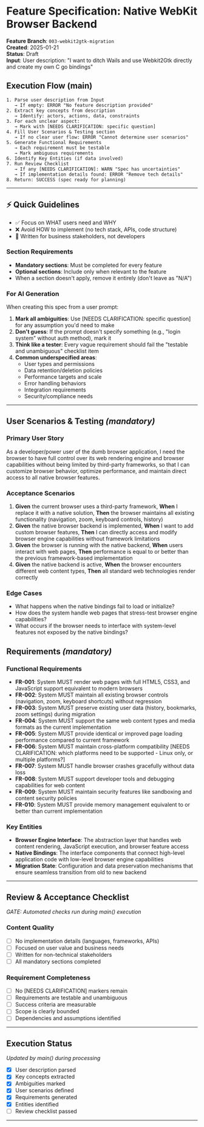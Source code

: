 # Feature Specification: Native WebKit Browser Backend

**Feature Branch**: `003-webkit2gtk-migration`  
**Created**: 2025-01-21  
**Status**: Draft  
**Input**: User description: "I want to ditch Wails and use Webkit2Gtk directly and create my own C go bindings"

## Execution Flow (main)
```
1. Parse user description from Input
   → If empty: ERROR "No feature description provided"
2. Extract key concepts from description
   → Identify: actors, actions, data, constraints
3. For each unclear aspect:
   → Mark with [NEEDS CLARIFICATION: specific question]
4. Fill User Scenarios & Testing section
   → If no clear user flow: ERROR "Cannot determine user scenarios"
5. Generate Functional Requirements
   → Each requirement must be testable
   → Mark ambiguous requirements
6. Identify Key Entities (if data involved)
7. Run Review Checklist
   → If any [NEEDS CLARIFICATION]: WARN "Spec has uncertainties"
   → If implementation details found: ERROR "Remove tech details"
8. Return: SUCCESS (spec ready for planning)
```

---

## ⚡ Quick Guidelines
- ✅ Focus on WHAT users need and WHY
- ❌ Avoid HOW to implement (no tech stack, APIs, code structure)
- 👥 Written for business stakeholders, not developers

### Section Requirements
- **Mandatory sections**: Must be completed for every feature
- **Optional sections**: Include only when relevant to the feature
- When a section doesn't apply, remove it entirely (don't leave as "N/A")

### For AI Generation
When creating this spec from a user prompt:
1. **Mark all ambiguities**: Use [NEEDS CLARIFICATION: specific question] for any assumption you'd need to make
2. **Don't guess**: If the prompt doesn't specify something (e.g., "login system" without auth method), mark it
3. **Think like a tester**: Every vague requirement should fail the "testable and unambiguous" checklist item
4. **Common underspecified areas**:
   - User types and permissions
   - Data retention/deletion policies  
   - Performance targets and scale
   - Error handling behaviors
   - Integration requirements
   - Security/compliance needs

---

## User Scenarios & Testing *(mandatory)*

### Primary User Story
As a developer/power user of the dumb browser application, I need the browser to have full control over its web rendering engine and browser capabilities without being limited by third-party frameworks, so that I can customize browser behavior, optimize performance, and maintain direct access to all native browser features.

### Acceptance Scenarios
1. **Given** the current browser uses a third-party framework, **When** I replace it with a native solution, **Then** the browser maintains all existing functionality (navigation, zoom, keyboard controls, history)
2. **Given** the native browser backend is implemented, **When** I want to add custom browser features, **Then** I can directly access and modify browser engine capabilities without framework limitations
3. **Given** the browser is running with the native backend, **When** users interact with web pages, **Then** performance is equal to or better than the previous framework-based implementation
4. **Given** the native backend is active, **When** the browser encounters different web content types, **Then** all standard web technologies render correctly

### Edge Cases
- What happens when the native bindings fail to load or initialize?
- How does the system handle web pages that stress-test browser engine capabilities?
- What occurs if the browser needs to interface with system-level features not exposed by the native bindings?

## Requirements *(mandatory)*

### Functional Requirements
- **FR-001**: System MUST render web pages with full HTML5, CSS3, and JavaScript support equivalent to modern browsers
- **FR-002**: System MUST maintain all existing browser controls (navigation, zoom, keyboard shortcuts) without regression
- **FR-003**: System MUST preserve existing user data (history, bookmarks, zoom settings) during migration
- **FR-004**: System MUST support the same web content types and media formats as the current implementation
- **FR-005**: System MUST provide identical or improved page loading performance compared to current framework
- **FR-006**: System MUST maintain cross-platform compatibility [NEEDS CLARIFICATION: which platforms need to be supported - Linux only, or multiple platforms?]
- **FR-007**: System MUST handle browser crashes gracefully without data loss
- **FR-008**: System MUST support developer tools and debugging capabilities for web content
- **FR-009**: System MUST maintain security features like sandboxing and content security policies
- **FR-010**: System MUST provide memory management equivalent to or better than current implementation

### Key Entities
- **Browser Engine Interface**: The abstraction layer that handles web content rendering, JavaScript execution, and browser feature access
- **Native Bindings**: The interface components that connect high-level application code with low-level browser engine capabilities
- **Migration State**: Configuration and data preservation mechanisms that ensure seamless transition from old to new backend

---

## Review & Acceptance Checklist
*GATE: Automated checks run during main() execution*

### Content Quality
- [ ] No implementation details (languages, frameworks, APIs)
- [ ] Focused on user value and business needs
- [ ] Written for non-technical stakeholders
- [ ] All mandatory sections completed

### Requirement Completeness
- [ ] No [NEEDS CLARIFICATION] markers remain
- [ ] Requirements are testable and unambiguous  
- [ ] Success criteria are measurable
- [ ] Scope is clearly bounded
- [ ] Dependencies and assumptions identified

---

## Execution Status
*Updated by main() during processing*

- [x] User description parsed
- [x] Key concepts extracted
- [x] Ambiguities marked
- [x] User scenarios defined
- [x] Requirements generated
- [x] Entities identified
- [ ] Review checklist passed

---